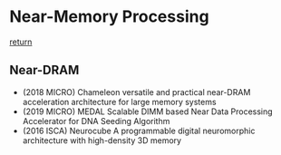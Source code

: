 # Near-Memory Processing
[return](../README.md)

## Near-DRAM
- (2018 MICRO) Chameleon versatile and practical near-DRAM acceleration architecture for large memory systems
- (2019 MICRO) MEDAL Scalable DIMM based Near Data Processing Accelerator for DNA Seeding Algorithm     
- (2016 ISCA) Neurocube A programmable digital neuromorphic architecture with high-density 3D memory  
